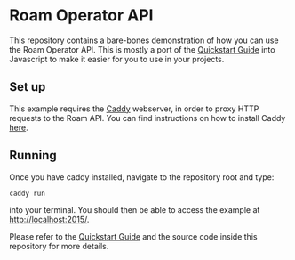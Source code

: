 # Roam Operator API

This repository contains a bare-bones demonstration of how you can use the Roam
Operator API. This is mostly a port of the [Quickstart Guide][1]
into Javascript to make it easier for you to use in your projects.

## Set up

This example requires the [Caddy](https://caddyserver.com/)
webserver, in order to proxy HTTP requests to the Roam API. You can find
instructions on how to install Caddy
[here](https://caddyserver.com/docs/install).

## Running

Once you have caddy installed, navigate to the repository root and type:

```
caddy run
```

into your terminal. You should then be able to access the example at
<http://localhost:2015/>.

Please refer to the [Quickstart Guide][1] and the source code inside this
repository for more details.

[1]: https://developer.ro.am/docs/operator/operator-api-alpha#quick-start
